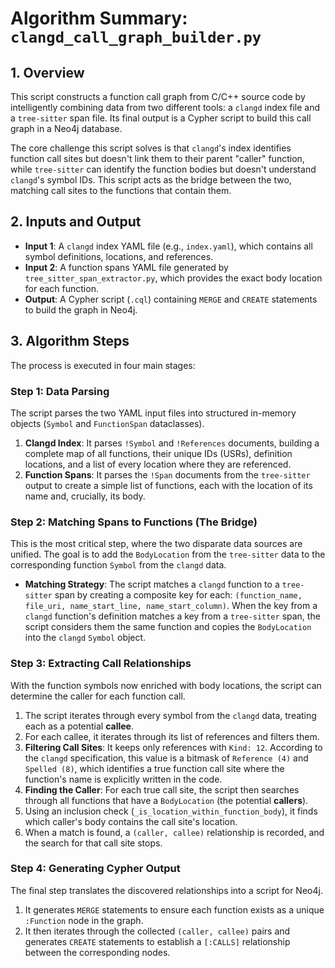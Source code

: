 # Algorithm Summary: `clangd_call_graph_builder.py`

## 1. Overview

This script constructs a function call graph from C/C++ source code by intelligently combining data from two different tools: a `clangd` index file and a `tree-sitter` span file. Its final output is a Cypher script to build this call graph in a Neo4j database.

The core challenge this script solves is that `clangd`'s index identifies function call sites but doesn't link them to their parent "caller" function, while `tree-sitter` can identify the function bodies but doesn't understand `clangd`'s symbol IDs. This script acts as the bridge between the two, matching call sites to the functions that contain them.

## 2. Inputs and Output

-   **Input 1**: A `clangd` index YAML file (e.g., `index.yaml`), which contains all symbol definitions, locations, and references.
-   **Input 2**: A function spans YAML file generated by `tree_sitter_span_extractor.py`, which provides the exact body location for each function.
-   **Output**: A Cypher script (`.cql`) containing `MERGE` and `CREATE` statements to build the graph in Neo4j.

## 3. Algorithm Steps

The process is executed in four main stages:

### Step 1: Data Parsing

The script parses the two YAML input files into structured in-memory objects (`Symbol` and `FunctionSpan` dataclasses).

1.  **Clangd Index**: It parses `!Symbol` and `!References` documents, building a complete map of all functions, their unique IDs (USRs), definition locations, and a list of every location where they are referenced.
2.  **Function Spans**: It parses the `!Span` documents from the `tree-sitter` output to create a simple list of functions, each with the location of its name and, crucially, its body.

### Step 2: Matching Spans to Functions (The Bridge)

This is the most critical step, where the two disparate data sources are unified. The goal is to add the `BodyLocation` from the `tree-sitter` data to the corresponding function `Symbol` from the `clangd` data.

-   **Matching Strategy**: The script matches a `clangd` function to a `tree-sitter` span by creating a composite key for each: `(function_name, file_uri, name_start_line, name_start_column)`. When the key from a `clangd` function's definition matches a key from a `tree-sitter` span, the script considers them the same function and copies the `BodyLocation` into the `clangd` `Symbol` object.

### Step 3: Extracting Call Relationships

With the function symbols now enriched with body locations, the script can determine the caller for each function call.

1.  The script iterates through every symbol from the `clangd` data, treating each as a potential **callee**.
2.  For each callee, it iterates through its list of references and filters them.
3.  **Filtering Call Sites**: It keeps only references with `Kind: 12`. According to the `clangd` specification, this value is a bitmask of `Reference (4)` and `Spelled (8)`, which identifies a true function call site where the function's name is explicitly written in the code.
4.  **Finding the Caller**: For each true call site, the script then searches through all functions that have a `BodyLocation` (the potential **callers**).
5.  Using an inclusion check (`_is_location_within_function_body`), it finds which caller's body contains the call site's location.
6.  When a match is found, a `(caller, callee)` relationship is recorded, and the search for that call site stops.

### Step 4: Generating Cypher Output

The final step translates the discovered relationships into a script for Neo4j.

1.  It generates `MERGE` statements to ensure each function exists as a unique `:Function` node in the graph.
2.  It then iterates through the collected `(caller, callee)` pairs and generates `CREATE` statements to establish a `[:CALLS]` relationship between the corresponding nodes.
